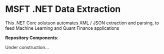 # MSFT .NET Data Extraction

This .NET Core solutuon automates XML / JSON extraction and parsing, to feed Machine Learning and Quant Finance applications

**Repository Components**:

Under construction...
